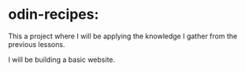 # odin-recipes: 

This a project where I will be applying the knowledge I gather from the previous lessons. 

I will be building a basic website. 